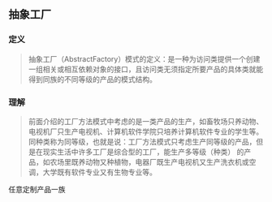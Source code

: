 ## 抽象工厂

### 定义
> 抽象工厂（AbstractFactory）模式的定义：是一种为访问类提供一个创建一组相关或相互依赖对象的接口，且访问类无须指定所要产品的具体类就能得到同族的不同等级的产品的模式结构。

### 理解
> 前面介绍的工厂方法模式中考虑的是一类产品的生产，如畜牧场只养动物、电视机厂只生产电视机、计算机软件学院只培养计算机软件专业的学生等。
同种类称为同等级，也就是说：工厂方法模式只考虑生产同等级的产品，但是在现实生活中许多工厂是综合型的工厂，能生产多等级（种类） 的产品，如农场里既养动物又种植物，电器厂既生产电视机又生产洗衣机或空调，大学既有软件专业又有生物专业等。

任意定制产品一族